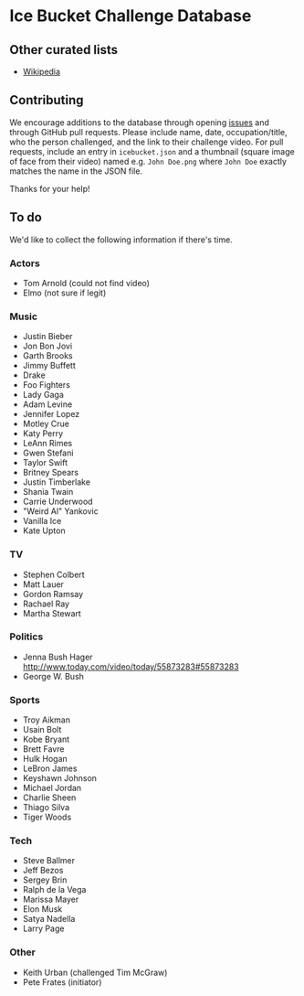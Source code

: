 # Ice Bucket Challenge Database

## Other curated lists
* [Wikipedia](http://en.wikipedia.org/wiki/Ice_Bucket_Challenge)

## Contributing

We encourage additions to the database through opening [issues](https://github.com/tangelo-hub/icebucket/issues/new) and through GitHub pull requests.
Please include name, date, occupation/title, who the person challenged, and the link to their challenge video.
For pull requests, include an entry in `icebucket.json` and a thumbnail (square image of face from their video)
named e.g. `John Doe.png` where `John Doe` exactly matches the name in the JSON file.

Thanks for your help!

## To do

We'd like to collect the following information if there's time.

### Actors

* Tom Arnold (could not find video)
* Elmo (not sure if legit)

### Music

* Justin Bieber
* Jon Bon Jovi
* Garth Brooks
* Jimmy Buffett
* Drake
* Foo Fighters
* Lady Gaga
* Adam Levine
* Jennifer Lopez
* Motley Crue
* Katy Perry
* LeAnn Rimes
* Gwen Stefani
* Taylor Swift
* Britney Spears
* Justin Timberlake
* Shania Twain
* Carrie Underwood
* "Weird Al" Yankovic
* Vanilla Ice
* Kate Upton

### TV

* Stephen Colbert
* Matt Lauer
* Gordon Ramsay
* Rachael Ray
* Martha Stewart

### Politics

* Jenna Bush Hager http://www.today.com/video/today/55873283#55873283
* George W. Bush

### Sports

* Troy Aikman
* Usain Bolt
* Kobe Bryant
* Brett Favre
* Hulk Hogan
* LeBron James
* Keyshawn Johnson
* Michael Jordan
* Charlie Sheen
* Thiago Silva
* Tiger Woods

### Tech

* Steve Ballmer
* Jeff Bezos
* Sergey Brin
* Ralph de la Vega
* Marissa Mayer
* Elon Musk
* Satya Nadella
* Larry Page

### Other

* Keith Urban (challenged Tim McGraw)
* Pete Frates (initiator)
